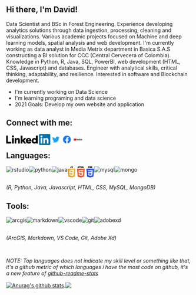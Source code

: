 ## Hi there, I'm David!

Data Scientist and BSc in Forest Engineering. Experience developing analytics solutions through data ingestion, processing, cleaning and visualizations. Various academic projects focused on Machine and deep learning models, spatial analysis and web development. I'm currently working as data analyst in Media Metrix department in Basica S.A.S constructing a BI solution for CCC (Central Cervecera of Colombia). Knowledge in Python, R, Java, SQL, PowerBI, web development (HTML, CSS, Javascript) and databases. Engineer with analytical skills, critical thinking, adaptability, and resilience. Interested in software and Blockchain development.

- I'm currently working on Data Science
- I'm learning programing and data science
- 2021 Goals: Develop my own website and application

## Connect with me:


[<img align="left" alt="linkedin icon" witdth="30px" height="30" src="./img/linkedIn-logo.svg"/>][linkedin]
[<img align="left" alt="twitter icon" witdth="30px" height="30" src="./img/twitter-logo.svg"/>][twitter]
[<img align="left" alt="facebook icon" witdth="30px" height="30" src="./img/facebook-logo-2021.svg"/>][facebook]
[<img align="left" alt="youtube icon" witdth="30px" height="30" src="./img/youtube-logo-2020.svg"/>][youtube]

<br />

## Languages: 
<img align="left" alt="rstudio" witdth="30" height="30" src="https://icons.iconarchive.com/icons/papirus-team/papirus-apps/512/rstudio-icon.png"/>
<img align="left" alt="python" witdth="30" height="30" src="https://upload.wikimedia.org/wikipedia/commons/thumb/c/c3/Python-logo-notext.svg/1024px-Python-logo-notext.svg.png"/>
<img align="left" alt="java" witdth="30" height="30" src="https://seeklogo.com/images/J/java-logo-7F8B35BAB3-seeklogo.com.png"/>
<img align="left" alt="javascript" witdth="30" height="30" src="./img/js.svg"/>
<img align="left" alt="html" witdth="30" height="30" src="./img/html.svg"/>
<img align="left" alt="css" witdth="30" height="30" src="./img/css.svg"/>
<img align="left" alt="mysql" witdth="30" height="30" src="https://upload.wikimedia.org/wikipedia/fr/thumb/6/62/MySQL.svg/1200px-MySQL.svg.png"/>
<img align="left" alt="mongo" witdth="30" height="30" src="https://cdn.worldvectorlogo.com/logos/mongodb.svg"/> <br>

&nbsp; <br>
<em>(R, Python, Java, Javascript, HTML, CSS, MySQL, MongoDB)</em><br>

## Tools:


<img align="left" alt="arcgis" witdth="30" height="30" src="https://www.gis247.com/images/2k19/timings/ArcGIS%20Square%20180px.png"/>
<img align="left" alt="markdown" witdth="30" height="30" src="./img/markdown.svg"/>
<img align="left" alt="vscode" witdth="30" height="30" src="https://upload.wikimedia.org/wikipedia/commons/thumb/9/9a/Visual_Studio_Code_1.35_icon.svg/1024px-Visual_Studio_Code_1.35_icon.svg.png"/>
<img align="left" alt="git" witdth="30" height="30" src="https://cdn.freebiesupply.com/logos/thumbs/2x/git-logo.png"/>
<img align="left" alt="adobexd" witdth="30" height="30" src="https://cdn.iconscout.com/icon/free/png-512/adobe-xd-1869035-1583159.png"/> <br>

&nbsp; <br>
<em>(ArcGIS, Markdown, VS Code, Git, Adobe Xd)</em><br>

&nbsp; <br>

*NOTE: Top languages does not indicate my skill level or something like that, it's a github metric of which languages i have the most code on github, it's a new feature of [github-readme-stats](https://github.com/anuraghazra/github-readme-stats)*


<a href="https://github.com/anuraghazra/github-readme-stats">
  <img align="center" src="https://github-readme-stats.vercel.app/api?username=Detrivinog&show_icons=true&include_all_commits=true&theme=great-gatsby" alt="Anurag's github stats" />
</a>
<a href="https://github.com/anuraghazra/github-readme-stats">
  <img align="center" src="https://github-readme-stats.vercel.app/api/top-langs/?username=Detrivinog&layout=compact&theme=great-gatsby" />
</a>

[linkedin]: https://www.linkedin.com/in/davidtrivinog/
[twitter]: https://twitter.com/DavidTrivinoG
[facebook]: https://www.facebook.com/david.e.trivino/
[youtube]: https://www.youtube.com/channel/UCL9mbgEcnXa751bTrlm39GQ